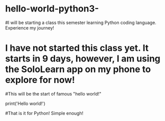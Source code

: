 # hello-world-python3-
#I will be starting a class this semester learning Python coding language.  Experience my journey!
# I have not started this class yet.  It starts in 9 days, however, I am using the SoloLearn app on my phone to explore for now!




#This will be the start of famous "hello world!"

print('Hello world!')

#That is it for Python!  Simple enough!
